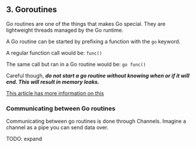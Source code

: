 ## 3. Goroutines
Go routines are one of the things that makes Go special.
They are lightweight threads managed by the Go runtime. 

A Go routine can be started by prefixing a function with the ```go``` keyword.

A regular function call would be:
```func()```

The same call but ran in a Go routine would be:
```go func()```

Careful though, ***do not start a go routine without knowing when or if it will end. This will result in memory leaks.***

[This article has more information on this](https://dave.cheney.net/2016/12/22/never-start-a-goroutine-without-knowing-how-it-will-stop)

### Communicating between Go routines
Communicating between go routines is done through Channels. 
Imagine a channel as a pipe you can send data over.

TODO: expand